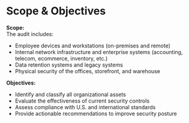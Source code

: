 # Scope & Objectives

**Scope:**  
The audit includes:
- Employee devices and workstations (on-premises and remote)
- Internal network infrastructure and enterprise systems (accounting, telecom, ecommerce, inventory, etc.)
- Data retention systems and legacy systems
- Physical security of the offices, storefront, and warehouse

**Objectives:**  
- Identify and classify all organizational assets  
- Evaluate the effectiveness of current security controls  
- Assess compliance with U.S. and international standards  
- Provide actionable recommendations to improve security posture
